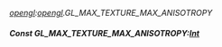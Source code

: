 _[opengl](../../modules/opengl/opengl-module.md):[opengl](../../modules/opengl/opengl-module.md).GL\_MAX\_TEXTURE\_MAX\_ANISOTROPY_
##### Const GL\_MAX\_TEXTURE\_MAX\_ANISOTROPY:[Int](../../modules/wonkey/wonkey-types-int.md)

